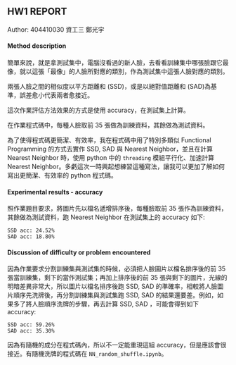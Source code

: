 ## HW1 REPORT
Author: 404410030 資工三 鄭光宇

#### Method description

簡單來說，就是拿測試集中，電腦沒看過的新人臉，去看看訓練集中哪張臉跟它最像，就以這張「最像」的人臉所對應的類別，作為測試集中這張人臉對應的類別。

兩張人臉之間的相似度以平方距離和 (SSD)，或是以絕對值距離和 (SAD)為基準，誤差愈小代表兩者愈接近。

這次作業評估方法效果的方式是使用 accuracy，在測試集上計算。

在作業程式碼中，每種人臉取前 35 張做為訓練資料，其餘做為測試資料。

為了使得程式碼更簡潔、有效率，我在程式碼中用了特別多類似 Functional Programming 的方式去實作 SSD, SAD 與 Nearest Neighbor，並且在計算 Nearest Neighbor 時，使用 python 中的 `threading` 模組平行化、加速計算 Nearest Neighbor。多虧這次一時興起想練習這種寫法，讓我可以更加了解如何寫出更簡潔、有效率的 python 程式碼。 

#### Experimental results - accuracy

照作業題目要求，將圖片先以檔名遞增排序後，每種臉取前 35 張作為訓練資料，其餘做為測試資料，跑 Nearest Neighbor 在測試集上的 accuracy 如下:
```
SSD acc: 24.52%
SAD acc: 18.80%
```

#### Discussion of difficulty or problem encountered

因為作業要求分割訓練集與測試集的時候，必須把人臉圖片以檔名排序後的前 35 張當訓練集，剩下的當作測試集；再加上排序後的前 35 張與剩下的圖片，光線的明暗差異非常大，所以圖片以檔名排序後跑 SSD, SAD 的準確率，相較將人臉圖片順序先洗牌後，再分割訓練集與測試集跑 SSD, SAD 的結果還要差。例如，如果多了將人臉順序洗牌的步驟，再去計算 SSD, SAD ，可能會得到如下 accuracy:

```
SSD acc: 59.26%
SAD acc: 35.30%
```

因為有隨機的成分在程式碼內，所以不一定能重現這組 accuracy，但是應該會很接近。有隨機洗牌的程式碼在 `NN_random_shuffle.ipynb`。
